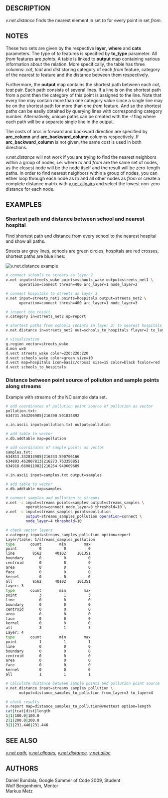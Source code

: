 ## DESCRIPTION

*v.net.distance* finds the nearest element in set *to* for every point
in set *from*.

## NOTES

These two sets are given by the respective **layer**, **where** and
**cats** parameters. The type of *to* features is specified by
**to_type** parameter. All *from* features are *points*. A table is
linked to **output** map containing various information about the
relation. More specifically, the table has three columns: *cat*, *tcat*
and *dist* storing category of each *from* feature, category of the
nearest *to* feature and the distance between them respectively.

Furthermore, the **output** map contains the shortest path between each
*cat*, *tcat* pair. Each path consists of several lines. If a line is on
the shortest path from a point then the category of this point is
assigned to the line. Note that every line may contain more than one
category value since a single line may be on the shortest path for more
than one *from* feature. And so the shortest paths can be easily
obtained by querying lines with corresponding category number.
Alternatively, unique paths can be created with the *-l* flag where each
path will be a separate single line in the output.

The costs of arcs in forward and backward direction are specified by
**arc_column** and **arc_backward_column** columns respectively. If
**arc_backward_column** is not given, the same cost is used in both
directions.

*v.net.distance* will not work if you are trying to find the nearest
neighbors within a group of nodes, i.e. where *to* and *from* are the
same set of nodes, as the closest node will be the node itself and the
result will be zero-length paths. In order to find nearest neighbors
within a group of nodes, you can either loop through each node as *to*
and all other nodes as *from* or create a complete distance matrix with
[v.net.allpairs](v.net.allpairs.md) and select the lowest non-zero
distance for each node.

## EXAMPLES

### Shortest path and distance between school and nearest hospital

Find shortest path and distance from every school to the nearest
hospital and show all paths.

Streets are grey lines, schools are green circles, hospitals are red
crosses, shortest paths are blue lines:

![v.net.distance example](vnetdistance.png)

```sh
# connect schools to streets as layer 2
v.net input=streets_wake points=schools_wake output=streets_net1 \
      operation=connect thresh=400 arc_layer=1 node_layer=2

# connect hospitals to streets as layer 3
v.net input=streets_net1 points=hospitals output=streets_net2 \
      operation=connect thresh=400 arc_layer=1 node_layer=3

# inspect the result
v.category in=streets_net2 op=report

# shortest paths from schools (points in layer 2) to nearest hospitals (points in layer 3)
v.net.distance in=streets_net2 out=schools_to_hospitals flayer=2 to_layer=3

# visualization
g.region vector=streets_wake
d.mon wx0
d.vect streets_wake color=220:220:220
d.vect schools_wake color=green size=10
d.vect map=hospitals icon=basic/cross3 size=15 color=black fcolor=red
d.vect schools_to_hospitals
```

### Distance between point source of pollution and sample points along streams

Example with streams of the NC sample data set.

```sh
# add coordinates of pollution point source of pollution as vector
pollution.txt:
634731.563206905|216390.501834892

v.in.ascii input=pollution.txt output=pollution

# add table to vector
v.db.addtable map=pollution

# add coordinates of sample points as vector
samples.txt:
634813.332814905|216333.590706166
634893.462007813|216273.763350851
634918.660011082|216254.949609689

v.in.ascii input=samples.txt output=samples

# add table to vector
v.db.addtable map=samples

# connect samples and pollution to streams
v.net -c input=streams points=samples output=streams_samples \
         operation=connect node_layer=3 threshold=10 \
v.net -c input=streams_samples points=pollution
         output=streams_samples_pollution operation=connect \
         node_layer=4 threshold=10

# check vector layers
v.category input=streams_samples_pollution option=report
Layer/table: 1/streams_samples_pollution
type       count        min        max
point          0          0          0
line        8562      40102     101351
boundary       0          0          0
centroid       0          0          0
area           0          0          0
face           0          0          0
kernel         0          0          0
all         8562      40102     101351
Layer: 3
type       count        min        max
point          3          1          3
line           0          0          0
boundary       0          0          0
centroid       0          0          0
area           0          0          0
face           0          0          0
kernel         0          0          0
all            3          1          3
Layer: 4
type       count        min        max
point          1          1          1
line           0          0          0
boundary       0          0          0
centroid       0          0          0
area           0          0          0
face           0          0          0
kernel         0          0          0
all            1          1          1

# calculate distance between sample points and pollution point source
v.net.distance input=streams_samples_pollution \
      output=distance_samples_to_pollution from_layer=3 to_layer=4

# check results
v.report map=distance_samples_to_pollution@vnettest option=length
cat|tcat|dist|length
1|1|100.0|100.0
2|1|200.0|200.0
3|1|231.446|231.446
```

## SEE ALSO

*[v.net.path](v.net.path.md), [v.net.allpairs](v.net.allpairs.md),
[v.net.distance](v.distance.md), [v.net.alloc](v.net.alloc.md)*

## AUTHORS

Daniel Bundala, Google Summer of Code 2009, Student  
Wolf Bergenheim, Mentor  
Markus Metz
